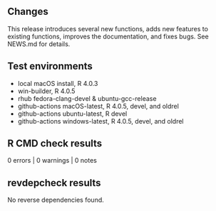 ## Changes

This release introduces several new functions, adds new features to existing
functions, improves the documentation, and fixes bugs. See NEWS.md for details.

## Test environments

- local macOS install, R 4.0.3
- win-builder, R 4.0.5
- rhub fedora-clang-devel & ubuntu-gcc-release
- github-actions macOS-latest, R 4.0.5, devel, and oldrel
- github-actions ubuntu-latest, R devel
- github-actions windows-latest, R 4.0.5, devel, and oldrel

## R CMD check results

0 errors | 0 warnings | 0 notes

## revdepcheck results

No reverse dependencies found.
